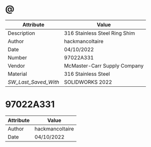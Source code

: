 # @
| Attribute | Value |
| ---  | ---     |
| Description | 316 Stainless Steel Ring Shim |
| Author | hackmancoltaire |
| Date | 04/10/2022 |
| Number | 97022A331 |
| Vendor | McMaster-Carr Supply Company |
| Material | 316 Stainless Steel |
| _SW_Last_Saved_With_ | SOLIDWORKS 2022 |
# 97022A331
| Attribute | Value |
| ---  | ---     |
| Author | hackmancoltaire |
| Date | 04/10/2022 |

